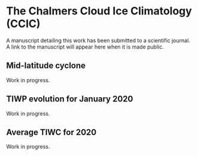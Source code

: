 # The Chalmers Cloud Ice Climatology (CCIC)

A manuscript detailing this work has been submitted to a scientific journal. A link to the manuscript will appear here when it is made public.

## Mid-latitude cyclone

Work in progress.

## TIWP evolution for January 2020

Work in progress.

## Average TIWC for 2020

Work in progress.